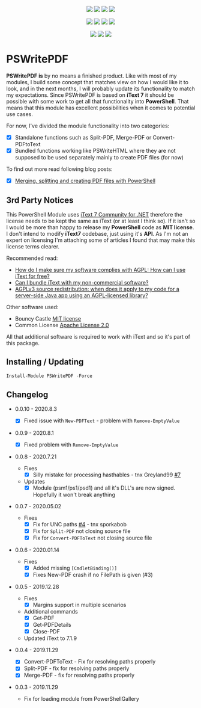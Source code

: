 <p align="center">
  <a href="https://dev.azure.com/evotecpl/PSWritePDF/_build/latest?definitionId=3"><img src="https://dev.azure.com/evotecpl/PSWritePDF/_apis/build/status/EvotecIT.PSWritePDF"></a>
  <a href="https://www.powershellgallery.com/packages/PSWritePDF"><img src="https://img.shields.io/powershellgallery/v/PSWritePDF.svg"></a>
  <a href="https://www.powershellgallery.com/packages/PSWritePDF"><img src="https://img.shields.io/powershellgallery/vpre/PSWritePDF.svg?label=powershell%20gallery%20preview&colorB=yellow"></a>
  <a href="https://github.com/EvotecIT/PSWritePDF"><img src="https://img.shields.io/github/license/EvotecIT/PSWritePDF.svg"></a>
</p>

<p align="center">
  <a href="https://www.powershellgallery.com/packages/PSWritePDF"><img src="https://img.shields.io/powershellgallery/p/PSWritePDF.svg"></a>
  <a href="https://github.com/EvotecIT/PSWritePDF"><img src="https://img.shields.io/github/languages/top/evotecit/PSWritePDF.svg"></a>
  <a href="https://github.com/EvotecIT/PSWritePDF"><img src="https://img.shields.io/github/languages/code-size/evotecit/PSWritePDF.svg"></a>
  <a href="https://www.powershellgallery.com/packages/PSWritePDF"><img src="https://img.shields.io/powershellgallery/dt/PSWritePDF.svg"></a>
</p>

<p align="center">
  <a href="https://twitter.com/PrzemyslawKlys"><img src="https://img.shields.io/twitter/follow/PrzemyslawKlys.svg?label=Twitter%20%40PrzemyslawKlys&style=social"></a>
  <a href="https://evotec.xyz/hub"><img src="https://img.shields.io/badge/Blog-evotec.xyz-2A6496.svg"></a>
  <a href="https://www.linkedin.com/in/pklys"><img src="https://img.shields.io/badge/LinkedIn-pklys-0077B5.svg?logo=LinkedIn"></a>
</p>

# PSWritePDF

**PSWritePDF is** by no means a finished product. Like with most of my modules, I build some concept that matches view on how I would like it to look, and in the next months, I will probably update its functionality to match my expectations. Since PSWritePDF is based on **iText 7** it should be possible with some work to get all that functionality into **PowerShell**. That means that this module has excellent possibilities when it comes to potential use cases.

For now, I've divided the module functionality into two categories:

- [x] Standalone functions such as Split-PDF, Merge-PDF or Convert-PDFtoText
- [x] Bundled functions working like PSWriteHTML where they are not supposed to be used separately mainly to create PDF files (for now)

To find out more read following blog posts:

- [x] [Merging, splitting and creating PDF files with PowerShell](https://evotec.xyz/merging-splitting-and-creating-pdf-files-with-powershell/)

## 3rd Party Notices

This PowerShell Module uses [iText 7 Community for .NET](https://github.com/itext/itext7-dotnet) therefore the license needs to be kept the same as iText (or at least I think so). If it isn't so I would be more than happy to release my **PowerShell** code as **MIT license**. I don't intend to modify **iText7** codebase, just using it's **API**. As I'm not an expert on licensing I'm attaching some of articles I found that may make this license terms clearer.

Recommended read:

- [How do I make sure my software complies with AGPL: How can I use iText for free?](https://itextpdf.com/en/blog/technical-notes/how-do-i-make-sure-my-software-complies-agpl-how-can-i-use-itext-free)
- [Can I bundle iText with my non-commercial software?](https://itextpdf.com/en/resources/books/best-itext-questions-stack-overflow/can-i-bundle-itext-my-non-commercial-software)
- [AGPLv3 source redistribution: when does it apply to my code for a server-side Java app using an AGPL-licensed library?](https://opensource.stackexchange.com/questions/5003/agplv3-source-redistribution-when-does-it-apply-to-my-code-for-a-server-side-ja)

Other software used:

- Bouncy Castle [MIT license](https://www.bouncycastle.org/licence.html)
- Common License [Apache License 2.0](https://github.com/net-commons/common-logging/blob/master/license.txt)

All that additional software is required to work with iText and so it's part of this package.

## Installing / Updating

```powershell
Install-Module PSWritePDF -Force
```

## Changelog

- 0.0.10 - 2020.8.3
  - [x] Fixed issue with `New-PDFText` - problem with `Remove-EmptyValue`
- 0.0.9 - 2020.8.1
  - [x] Fixed problem with `Remove-EmptyValue`
- 0.0.8 - 2020.7.21
  - Fixes
    - [x] Silly mistake for processing hasthables - tnx Greyland99 [#7](https://github.com/EvotecIT/PSWritePDF/issues/7)
  - Updates
    - [x] Module (psm1/ps1/psd1) and all it's DLL's are now signed. Hopefully it won't break anything

- 0.0.7 - 2020.05.02
  - Fixes
    - [x] Fix for UNC paths [#4](https://github.com/EvotecIT/PSWritePDF/issues/4) - tnx sporkabob
    - [x] Fix for `Split-PDF` not closing source file
    - [x] Fix for `Convert-PDFToText` not closing source file

- 0.0.6 - 2020.01.14
  - Fixes
    - [x] Added missing `[CmdletBinding()]`
    - [x] Fixes New-PDF crash if no FilePath is given (#3)

- 0.0.5 - 2019.12.28
  - Fixes
    - [x] Margins support in multiple scenarios
  - Additional commands
    - [x] Get-PDF
    - [x] Get-PDFDetails
    - [x] Close-PDF
  - Updated iText to 7.1.9

- 0.0.4 - 2019.11.29
  - [x] Convert-PDFToText - Fix for resolving paths properly
  - [x] Split-PDF - fix for resolving paths properly
  - [x] Merge-PDF - fix for resolving paths properly
- 0.0.3 - 2019.11.29
  - Fix for loading module from PowerShellGallery
